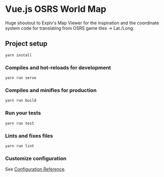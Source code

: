 # Vue.js OSRS World Map

Huge shoutout to Explv's Map Viewer for the inspiration and the coordinate
system code for translating from OSRS game tiles -> Lat./Long.

## Project setup
```
yarn install
```

### Compiles and hot-reloads for development
```
yarn run serve
```

### Compiles and minifies for production
```
yarn run build
```

### Run your tests
```
yarn run test
```

### Lints and fixes files
```
yarn run lint
```

### Customize configuration
See [Configuration Reference](https://cli.vuejs.org/config/).
